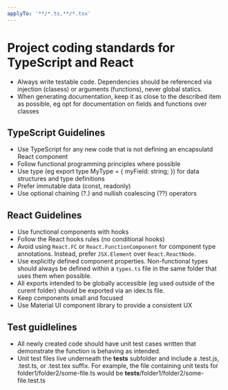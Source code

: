 ```yaml
---
applyTo: '**/*.ts,**/*.tsx'
---
```


# Project coding standards for TypeScript and React

- Always write testable code. Dependencies should be referenced via injection (clasess) or arguments (functions), never global statics.
- When generating documentation, keep it as close to the described item as possible, eg opt for documentation on fields and functions over
  classes

## TypeScript Guidelines

- Use TypeScript for any new code that is not defining an encapsulatd React component
- Follow functional programming principles where possible
- Use type (eg export type MyType = { myField: string; }) for data structures and type definitions
- Prefer immutable data (const, readonly)
- Use optional chaining (?.) and nullish coalescing (??) operators

## React Guidelines

- Use functional components with hooks
- Follow the React hooks rules (no conditional hooks)
- Avoid using `React.FC` or `React.FunctionComponent` for component type annotations. Instead, prefer `JSX.Element` over `React.ReactNode`.
- Use explicitly defined component properties. Non-functional types should always be defined within a `types.ts` file in the same folder that uses them when possible.
- All exports intended to be globally accessible (eg used outside of the curent folder) should be exported via an idex.ts file.
- Keep components small and focused
- Use Material UI component library to provide a consistent UX

## Test guidlelines

- All newly created code should have unit test cases written that demonstrate the function is behaving as intended.
- Unit test files live underneath the **tests** subfolder and include a .test.js, .test.ts, or .test.tex suffix. For example, the file containing unit tests for folder1/folder2/some-file.ts would be **tests**/folder1/folder2/some-file.test.ts
